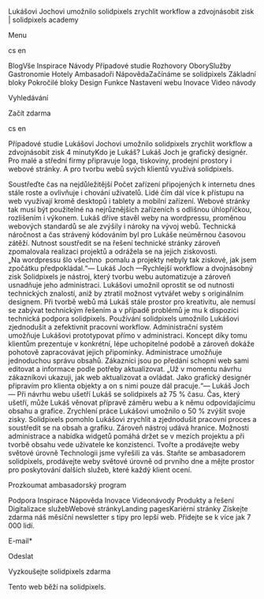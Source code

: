 <p>Lukášovi Jochovi umožnilo solidpixels zrychlit workflow a zdvojnásobit zisk | solidpixels academy</p>
<p>Menu</p>
<p>cs en</p>
<p>BlogVše Inspirace Návody Případové studie Rozhovory OborySlužby Gastronomie Hotely Ambasadoři NápovědaZačínáme se solidpixels Základní bloky Pokročilé bloky Design Funkce Nastavení webu Inovace Video návody</p>
<p>Vyhledávání</p>
<p>Začít zdarma</p>
<p>cs en</p>
<p>Případové studie
Lukášovi Jochovi umožnilo solidpixels zrychlit workflow a zdvojnásobit zisk
4 minutyKdo je Lukáš?
Lukáš Joch je grafický designér. Pro malé a střední firmy připravuje loga, tiskoviny, prodejní prostory i webové stránky. A pro tvorbu webů svých klientů využívá solidpixels.</p>
<p>Soustřeďte čas na nejdůležitější
Počet zařízení připojených k internetu dnes stále roste a ovlivňuje i chování uživatelů. Lidé čím dál více k přístupu na web využívají kromě desktopů i tablety a mobilní zařízení. Webové stránky tak musí být použitelné na nejrůznějších zařízeních s odlišnou úhlopříčkou, rozlišením i výkonem.
Lukáš dříve stavěl weby na wordpressu, proměnou webových standardů se ale zvýšily i nároky na vývoj webů. Technická náročnost a čas strávený kódováním byl pro Lukáše neúměrnou časovou zátěží. Nutnost soustředit se na řešení technické stránky zároveň zpomalovala realizaci projektů a odrážela se na jejich ziskovosti.
  „Na wordpressu šlo všechno  pomalu a projekty nebyly tak ziskové, jak jsem zpočátku předpokládal.“— Lukáš Joch —Rychlejší workflow a dvojnásobný zisk
Solidpixels je nástroj, který tvorbu webu automatizuje a zároveň usnadňuje jeho administraci. Lukášovi umožnil oprostit se od nutnosti technických znalostí, aniž by ztratil možnost vytvářet weby s originálním designem. Při tvorbě webů má Lukáš stále prostor pro kreativitu, ale nemusí se zabývat technickým řešením a v případě problémů je mu k dispozici technická podpora solidpixels.
Používání solidpixels umožnilo Lukášovi zjednodušit a zefektivnit pracovní workflow. Administrační systém umožňuje Lukášovi prototypovat přímo v administraci. Koncept díky tomu klientům prezentuje v konkrétní, lépe uchopitelné podobě a zároveň dokáže pohotově zapracovávat jejich připomínky. Administrace umožňuje jednoduchou správu obsahů. Zákazníci jsou po předání schopni web sami editovat a informace podle potřeby aktualizovat.
 „Už v momentu návrhu zákazníkovi ukazuji, jak web aktualizovat a ovládat. Jako grafický designér připravím pro klienta objekty a on s nimi pouze dál pracuje.“— Lukáš Joch — Při návrhu webu ušetří Lukáš se solidpixels až 75 % času. Čas, který ušetří, může Lukáš věnovat přípravě záměru webu a k němu odpovídajícímu obsahu a grafice. Zrychlení práce Lukášovi umožnilo o 50 % zvýšit svoje zisky.
Solidpixels pomohlo Lukášovi zrychlit a zjednodušit pracovní proces a soustředit se na obsah a grafiku. Zároveň nástroj udává hranice. Možnosti administrace a nabídka widgetů pomáhá držet se v mezích projektu a při tvorbě obsahu vede uživatele ke konzistenci.
Tvořte a prodávejte weby světové úrovně
Technologii jsme vyřešili za vás. Staňte se ambasadorem solidpixels, prodávejte weby světové úrovně od prvního dne a mějte prostor pro poskytování dalších služeb, které každý klient ocení.</p>
<p>Prozkoumat ambasadorský program</p>
<p>Podpora
 Inspirace
Nápověda
Inovace
Videonávody
 Produkty a řešení
 Digitalizace služebWebové stránkyLanding pagesKariérní stránky Získejte zdarma náš měsíční newsletter s tipy pro lepší web. Přidejte se k více jak 7 000 lidí.</p>
<p>E-mail*</p>
<p>Odeslat</p>
<p>Vyzkoušejte solidpixels zdarma</p>
<p>Tento web běží na solidpixels.</p>